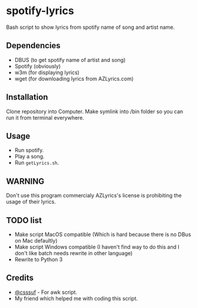 # spotify-lyrics
Bash script to show lyrics from spotify name of song and artist name.

## Dependencies
* DBUS (to get spotify name of artist and song)
* Spotify (obviously)
* w3m (for displaying lyrics)
* wget (for downloading lyrics from AZLyrics.com)

## Installation
Clone repository into Computer.
Make symlink into /bin folder so you can run it from terminal everywhere.

## Usage
* Run spotify.
* Play a song.
* Run `getLyrics.sh`.

## WARNING
Don't use this program commercialy AZLyrics's license is prohibiting the usage of their lyrics.

## TODO list
* Make script MacOS compatible (Which is hard because there is no DBus on Mac defaultly)
* Make script Windows compatible (I haven't find way to do this and I don't like batch needs rewrite in other language)
* Rewrite to Python 3

## Credits
* [@csssuf](https://github.com/csssuf) - For awk script.
* My friend which helped me with coding this script.
